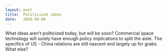 ```yaml
---
layout: post
title:  Politicized ideas
date:   2020-08-06
---
```


What ideas aren’t politicized today, but will be soon? Commercial space technology will surely have enough policy implications to split the aisle. The specifics of US - China relations are still nascent and largely up for grabs. What else?
